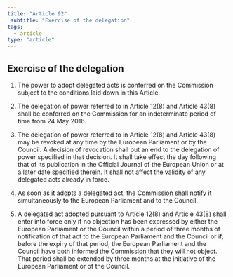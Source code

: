 ```yaml
---
title: "Article 92"
 subtitle: "Exercise of the delegation"
tags:
  - article
type: "article"
---
```

## Exercise of the delegation

1. The power to adopt delegated acts is conferred on the Commission subject to the conditions laid down in this Article.

2. The delegation of power referred to in Article 12(8) and Article 43(8) shall be conferred on the Commission for an indeterminate period of time from 24 May 2016.

3. The delegation of power referred to in Article 12(8) and Article 43(8) may be revoked at any time by the European Parliament or by the Council. A decision of revocation shall put an end to the delegation of power specified in that decision. It shall take effect the day following that of its publication in the Official Journal of the European Union or at a later date specified therein. It shall not affect the validity of any delegated acts already in force.

4. As soon as it adopts a delegated act, the Commission shall notify it simultaneously to the European Parliament and to the Council.

5. A delegated act adopted pursuant to Article 12(8) and Article 43(8) shall enter into force only if no objection has been expressed by either the European Parliament or the Council within a period of three months of notification of that act to the European Parliament and the Council or if, before the expiry of that period, the European Parliament and the Council have both informed the Commission that they will not object. That period shall be extended by three months at the initiative of the European Parliament or of the Council.
